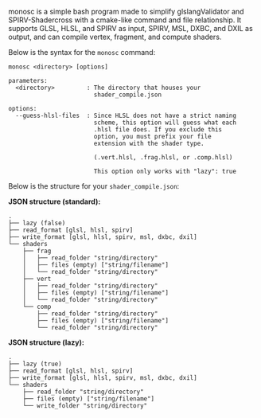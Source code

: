 monosc is a simple bash program made to simplify glslangValidator and SPIRV-Shadercross with a cmake-like command and file relationship. It supports GLSL, HLSL, and SPIRV as input, SPIRV, MSL, DXBC, and DXIL as output, and can compile vertex, fragment, and compute shaders.

Below is the syntax for the `monosc` command:
````
monosc <directory> [options]

parameters:
  <directory>         : The directory that houses your
                        shader_compile.json

options:
  --guess-hlsl-files  : Since HLSL does not have a strict naming
                        scheme, this option will guess what each
                        .hlsl file does. If you exclude this
                        option, you must prefix your file
                        extension with the shader type.

                        (.vert.hlsl, .frag.hlsl, or .comp.hlsl)

                        This option only works with "lazy": true
````

Below is the structure for your `shader_compile.json`:

**JSON structure (standard):**
````
.
├── lazy (false)
├── read_format [glsl, hlsl, spirv]
├── write_format [glsl, hlsl, spirv, msl, dxbc, dxil]
└── shaders
    ├── frag
    │   ├── read_folder "string/directory"
    │   ├── files (empty) ["string/filename"]
    │   └── read_folder "string/directory"
    ├── vert
    │   ├── read_folder "string/directory"
    │   ├── files (empty) ["string/filename"]
    │   └── read_folder "string/directory"
    └── comp
        ├── read_folder "string/directory"
        ├── files (empty) ["string/filename"]
        └── read_folder "string/directory"
````

**JSON structure (lazy):**
````
.
├── lazy (true)
├── read_format [glsl, hlsl, spirv]
├── write_format [glsl, hlsl, spirv, msl, dxbc, dxil]
└── shaders
    ├── read_folder "string/directory"
    ├── files (empty) ["string/filename"]
    └── write_folder "string/directory"
````
